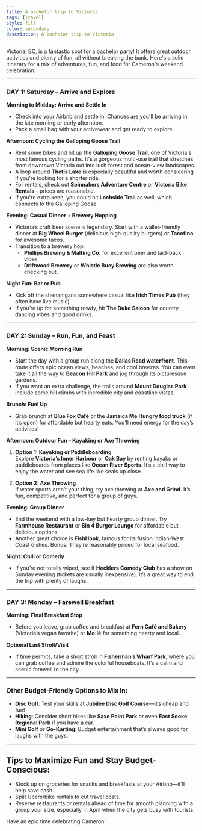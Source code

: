 ```yaml
---
title: A bachelor trip to Victoria
tags: [Travel]
style: fill
color: secondary
description: A bachelor trip to Victoria
---
```



Victoria, BC, is a fantastic spot for a bachelor party! It offers great outdoor activities and plenty of fun, all without breaking the bank. Here's a solid itinerary for a mix of adventures, fun, and food for Cameron's weekend celebration:

---

### **DAY 1: Saturday – Arrive and Explore**
**Morning to Midday: Arrive and Settle In**
- Check into your Airbnb and settle in. Chances are you'll be arriving in the late morning or early afternoon.
- Pack a small bag with your activewear and get ready to explore.

**Afternoon: Cycling the Galloping Goose Trail**
- Rent some bikes and hit up the **Galloping Goose Trail**, one of Victoria's most famous cycling paths. It's a gorgeous multi-use trail that stretches from downtown Victoria out into lush forest and ocean-view landscapes.
- A loop around **Thetis Lake** is especially beautiful and worth considering if you're looking for a shorter ride.
- For rentals, check out **Spinnakers Adventure Centre** or **Victoria Bike Rentals**—prices are reasonable.
- If you're extra keen, you could hit **Lochside Trail** as well, which connects to the Galloping Goose.

**Evening: Casual Dinner + Brewery Hopping**
- Victoria’s craft beer scene is legendary. Start with a wallet-friendly dinner at **Big Wheel Burger** (delicious high-quality burgers) or **Tacofino** for awesome tacos.
- Transition to a brewery hop:
  - **Phillips Brewing & Malting Co.** for excellent beer and laid-back vibes.
  - **Driftwood Brewery** or **Whistle Buoy Brewing** are also worth checking out.

**Night Fun: Bar or Pub**
- Kick off the shenanigans somewhere casual like **Irish Times Pub** (they often have live music).
- If you’re up for something rowdy, hit **The Duke Saloon** for country dancing vibes and good drinks.

---

### **DAY 2: Sunday – Run, Fun, and Feast**
**Morning: Scenic Morning Run**
- Start the day with a group run along the **Dallas Road waterfront**. This route offers epic ocean views, beaches, and cool breezes. You can even take it all the way to **Beacon Hill Park** and jog through its picturesque gardens.
- If you want an extra challenge, the trails around **Mount Douglas Park** include some hill climbs with incredible city and coastline vistas.

**Brunch: Fuel Up**
- Grab brunch at **Blue Fox Café** or the **Jamaica Me Hungry food truck** (if it’s open) for affordable but hearty eats. You’ll need energy for the day’s activities!

**Afternoon: Outdoor Fun – Kayaking or Axe Throwing**
1. **Option 1: Kayaking or Paddleboarding**  
   Explore **Victoria’s Inner Harbour** or **Oak Bay** by renting kayaks or paddleboards from places like **Ocean River Sports**. It’s a chill way to enjoy the water and see sea life like seals up close.

2. **Option 2: Axe Throwing**  
   If water sports aren’t your thing, try axe throwing at **Axe and Grind**. It’s fun, competitive, and perfect for a group of guys.

**Evening: Group Dinner**
- End the weekend with a low-key but hearty group dinner. Try **Farmhouse Restaurant** or **Bin 4 Burger Lounge** for affordable but delicious options.
- Another great choice is **FishHook**, famous for its fusion Indian-West Coast dishes. Bonus: They’re reasonably priced for local seafood.

**Night: Chill or Comedy**
- If you’re not totally wiped, see if **Hecklers Comedy Club** has a show on Sunday evening (tickets are usually inexpensive). It’s a great way to end the trip with plenty of laughs.

---

### **DAY 3: Monday – Farewell Breakfast**
**Morning: Final Breakfast Stop**
- Before you leave, grab coffee and breakfast at **Fern Café and Bakery** (Victoria’s vegan favorite) or **Mo:lé** for something hearty and local.

**Optional Last Stroll/Visit**
- If time permits, take a short stroll in **Fisherman’s Wharf Park**, where you can grab coffee and admire the colorful houseboats. It’s a calm and scenic farewell to the city.

---

### Other Budget-Friendly Options to Mix In:
- **Disc Golf**: Test your skills at **Jubilee Disc Golf Course**—it’s cheap and fun!
- **Hiking**: Consider short hikes like **Saxe Point Park** or even **East Sooke Regional Park** if you have a car.
- **Mini Golf** or **Go-Karting**: Budget entertainment that’s always good for laughs with the guys.

---

## Tips to Maximize Fun and Stay Budget-Conscious:
- Stock up on groceries for snacks and breakfasts at your Airbnb—it’ll help save cash.
- Split Ubers/bike rentals to cut travel costs.
- Reserve restaurants or rentals ahead of time for smooth planning with a group your size, especially in April when the city gets busy with tourists.

Have an epic time celebrating Cameron!